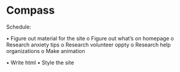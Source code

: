 # Compass

Schedule:

•	Figure out material for the site
o	Figure out what’s on homepage
o	Research anxiety tips
o	Research volunteer oppty
o	Research help organizations
o	Make animation

•	Write html
•	Style the site
